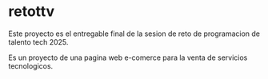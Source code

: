 # retottv
Este proyecto es el entregable final de la sesion de reto de programacion de talento tech 2025.

Es un proyecto de una pagina web e-comerce para la venta de servicios tecnologicos.
